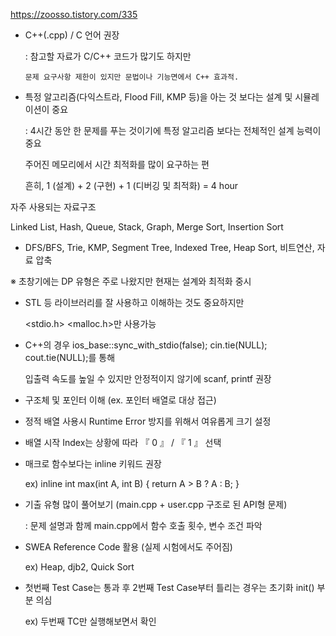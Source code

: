 https://zoosso.tistory.com/335
- C++(.cpp) / C 언어 권장

    : 참고할 자료가 C/C++ 코드가 많기도 하지만

      문제 요구사항 제한이 있지만 문법이나 기능면에서 C++ 효과적.

- 특정 알고리즘(다익스트라, Flood Fill, KMP 등)을 아는 것 보다는 설계 및 시뮬레이션이 중요

    : 4시간 동안 한 문제를 푸는 것이기에 특정 알고리즘 보다는 전체적인 설계 능력이 중요

     주어진 메모리에서 시간 최적화를 많이 요구하는 편

     흔히, 1 (설계) + 2 (구현) + 1 (디버깅 및 최적화) = 4 hour

자주 사용되는 자료구조

Linked List, Hash, Queue, Stack, Graph, Merge Sort, Insertion Sort

+ DFS/BFS, Trie, KMP, Segment Tree, Indexed Tree, Heap Sort, 비트연산, 자료 압축

※ 초창기에는 DP 유형은 주로 나왔지만 현재는 설계와 최적화 중시

- STL 등 라이브러리를 잘 사용하고 이해하는 것도 중요하지만

  <stdio.h> <iostream> <malloc.h>만 사용가능

- C++의 경우 ios_base::sync_with_stdio(false);  cin.tie(NULL); cout.tie(NULL);를 통해

  입출력 속도를 높일 수 있지만 안정적이지 않기에 scanf, printf 권장

- 구조체 및 포인터 이해 (ex. 포인터 배열로 대상 접근)

- 정적 배열 사용시 Runtime Error 방지를 위해서 여유롭게 크기 설정

- 배열 시작 Index는 상황에 따라 『 0 』 /  『 1 』 선택

- 매크로 함수보다는 inline 키워드 권장

  ex)  inline int max(int A, int B) { return A > B ? A : B; }

- 기출 유형 많이 풀어보기 (main.cpp + user.cpp 구조로 된 API형 문제)

  : 문제 설명과 함께 main.cpp에서 함수 호출 횟수, 변수 조건 파악

- SWEA Reference Code 활용 (실제 시험에서도 주어짐)

    ex) Heap, djb2, Quick Sort

- 첫번째 Test Case는 통과 후 2번째 Test Case부터 틀리는 경우는 초기화 init() 부분 의심

    ex) 두번째 TC만 실행해보면서 확인
